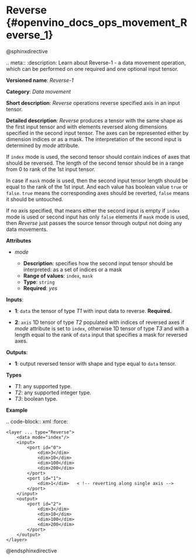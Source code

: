 # Reverse {#openvino_docs_ops_movement_Reverse_1}

@sphinxdirective

.. meta::
  :description: Learn about Reverse-1 - a data movement operation, 
                which can be performed on one required and one optional input tensor.

**Versioned name**: *Reverse-1*

**Category**: *Data movement*

**Short description**: *Reverse* operations reverse specified axis in an input tensor.

**Detailed description**: *Reverse* produces a tensor with the same shape as the first input tensor and with elements reversed along dimensions specified in the second input tensor. The axes can be represented either by dimension indices or as a mask. The interpretation of the second input is determined by *mode* attribute.

If ``index`` mode is used, the second tensor should contain indices of axes that should be reversed. The length of the second tensor should be in a range from 0 to rank of the 1st input tensor.

In case if ``mask`` mode is used, then the second input tensor length should be equal to the rank of the 1st input. And each value has boolean value ``true`` or ``false``. ``true`` means the corresponding axes should be reverted, ``false`` means it should be untouched.

If no axis specified, that means either the second input is empty if ``index`` mode is used or second input has only ``false`` elements if ``mask`` mode is used, then *Reverse* just passes the source tensor through output not doing any data movements.

**Attributes**

* *mode*

  * **Description**: specifies how the second input tensor should be interpreted: as a set of indices or a mask
  * **Range of values**: ``index``, ``mask``
  * **Type**: ``string``
  * **Required**: *yes*

**Inputs**:

*   **1**: ``data`` the tensor of type *T1* with input data to reverse. **Required.**

*   **2**: ``axis`` 1D tensor of type *T2* populated with indices of reversed axes if *mode* attribute is set to ``index``, otherwise 1D tensor of type *T3* and with a length equal to the rank of ``data`` input that specifies a mask for reversed axes.

**Outputs**:

*   **1**: output reversed tensor with shape and type equal to ``data`` tensor.

**Types**

* *T1*: any supported type.
* *T2*: any supported integer type.
* *T3*: boolean type.

**Example**

.. code-block:: xml
   :force:

    <layer ... type="Reverse">
        <data mode="index"/>
        <input>
            <port id="0">
                <dim>3</dim>
                <dim>10</dim>
                <dim>100</dim>
                <dim>200</dim>
            </port>
            <port id="1">
                <dim>1</dim>   < !-- reverting along single axis -->
            </port>
        </input>
        <output>
            <port id="2">
                <dim>3</dim>
                <dim>10</dim>
                <dim>100</dim>
                <dim>200</dim>
            </port>
        </output>
    </layer>


@endsphinxdirective


